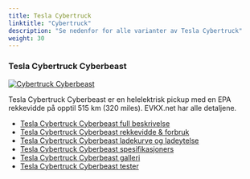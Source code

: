 ```yaml
---
title: Tesla Cybertruck
linktitle: "Cybertruck"
description: "Se nedenfor for alle varianter av Tesla Cybertruck"
weight: 30
---
```

### Tesla Cybertruck Cyberbeast

<a href="cybertruck_cyberbeast/"><img src="https://media.evkx.net/multimedia/models/tesla/cybertruck/cybertruck_cyberbeast/main_1_st.jpg" class="img-fluid" alt="Cybertruck Cyberbeast" ></a>

Tesla Cybertruck Cyberbeast er en helelektrisk pickup med en EPA rekkevidde på opptil 515 km (320 miles). EVKX.net har alle detaljene. 

- [Tesla Cybertruck Cyberbeast full beskrivelse](cybertruck_cyberbeast/)
- [Tesla Cybertruck Cyberbeast rekkevidde & forbruk](cybertruck_cyberbeast/rangeandconsumption/)
- [Tesla Cybertruck Cyberbeast ladekurve og ladeytelse](cybertruck_cyberbeast/chargingcurve/)
- [Tesla Cybertruck Cyberbeast spesifikasjoners](cybertruck_cyberbeast/specifications/)
- [Tesla Cybertruck Cyberbeast galleri](cybertruck_cyberbeast/gallery/)
- [Tesla Cybertruck Cyberbeast tester](cybertruck_cyberbeast/reviews/)

